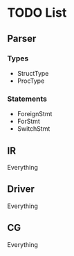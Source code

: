 # TODO List
## Parser
### Types
* StructType
* ProcType
### Statements
* ForeignStmt
* ForStmt
* SwitchStmt
## IR
Everything
## Driver
Everything
## CG
Everything
